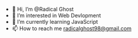 - 👋 Hi, I’m @Radical Ghost
- 👀 I’m interested in Web Devlopment
- 🌱 I’m currently learning JavaScript
- 📫 How to reach me radicalghost98@gmail.com

<!---
Radical-Ghost/Radical-Ghost is a ✨ special ✨ repository because its `README.md` (this file) appears on your GitHub profile.
You can click the Preview link to take a look at your changes.
--->
